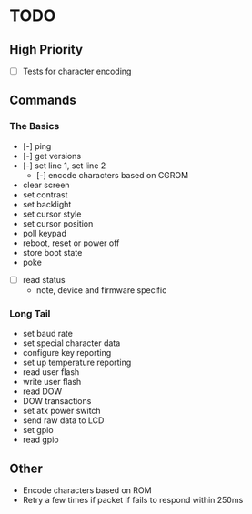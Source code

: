 # TODO

## High Priority

- [ ] Tests for character encoding

## Commands

### The Basics

- [-] ping
- [-] get versions
- [-] set line 1, set line 2
  - [-] encode characters based on CGROM
- clear screen
- set contrast
- set backlight
- set cursor style
- set cursor position
- poll keypad
- reboot, reset or power off
- store boot state
- poke
- [ ] read status
  - note, device and firmware specific

### Long Tail

- set baud rate
- set special character data
- configure key reporting
- set up temperature reporting
- read user flash
- write user flash
- read DOW
- DOW transactions
- set atx power switch
- send raw data to LCD
- set gpio
- read gpio

## Other

- Encode characters based on ROM
- Retry a few times if packet if fails to respond within 250ms
